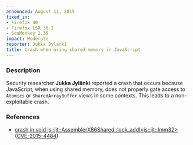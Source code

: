 ```yaml
---
announced: August 11, 2015
fixed_in:
- Firefox 40
- Firefox ESR 38.2
- SeaMonkey 2.35
impact: Moderate
reporter: Jukka Jylänki
title: Crash when using shared memory in JavaScript
---
```


<h3>Description</h3>

<p>Security researcher <strong>Jukka Jylänki</strong> reported a crash that
occurs because JavaScript, when using shared memory, does not properly gate
access to <code>Atomics</code> or <code>SharedArrayBuffer</code> views in some
contexts. This leads to a non-exploitable crash.
</p>

<h3>References</h3>

<ul>
  <li><a href="https://bugzilla.mozilla.org/show_bug.cgi?id=1171540">
       crash in void
js::jit::AssemblerX86Shared::lock_addl&lt;js::jit::Imm32&gt;</a>
(<a href="http://cve.mitre.org/cgi-bin/cvename.cgi?name=CVE-2015-4484"
class="ex-ref">CVE-2015-4484</a>)</li>
</ul>



